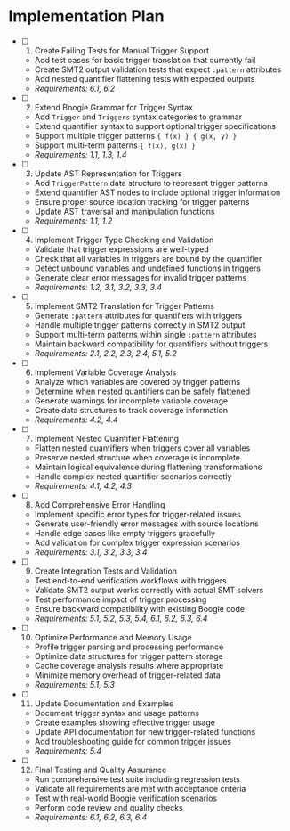 # Implementation Plan

- [ ] 1. Create Failing Tests for Manual Trigger Support
  - Add test cases for basic trigger translation that currently fail
  - Create SMT2 output validation tests that expect `:pattern` attributes
  - Add nested quantifier flattening tests with expected outputs
  - _Requirements: 6.1, 6.2_

- [ ] 2. Extend Boogie Grammar for Trigger Syntax
  - Add `Trigger` and `Triggers` syntax categories to grammar
  - Extend quantifier syntax to support optional trigger specifications
  - Support multiple trigger patterns `{ f(x) } { g(x, y) }`
  - Support multi-term patterns `{ f(x), g(x) }`
  - _Requirements: 1.1, 1.3, 1.4_

- [ ] 3. Update AST Representation for Triggers
  - Add `TriggerPattern` data structure to represent trigger patterns
  - Extend quantifier AST nodes to include optional trigger information
  - Ensure proper source location tracking for trigger patterns
  - Update AST traversal and manipulation functions
  - _Requirements: 1.1, 1.2_

- [ ] 4. Implement Trigger Type Checking and Validation
  - Validate that trigger expressions are well-typed
  - Check that all variables in triggers are bound by the quantifier
  - Detect unbound variables and undefined functions in triggers
  - Generate clear error messages for invalid trigger patterns
  - _Requirements: 1.2, 3.1, 3.2, 3.3, 3.4_

- [ ] 5. Implement SMT2 Translation for Trigger Patterns
  - Generate `:pattern` attributes for quantifiers with triggers
  - Handle multiple trigger patterns correctly in SMT2 output
  - Support multi-term patterns within single `:pattern` attributes
  - Maintain backward compatibility for quantifiers without triggers
  - _Requirements: 2.1, 2.2, 2.3, 2.4, 5.1, 5.2_

- [ ] 6. Implement Variable Coverage Analysis
  - Analyze which variables are covered by trigger patterns
  - Determine when nested quantifiers can be safely flattened
  - Generate warnings for incomplete variable coverage
  - Create data structures to track coverage information
  - _Requirements: 4.2, 4.4_

- [ ] 7. Implement Nested Quantifier Flattening
  - Flatten nested quantifiers when triggers cover all variables
  - Preserve nested structure when coverage is incomplete
  - Maintain logical equivalence during flattening transformations
  - Handle complex nested quantifier scenarios correctly
  - _Requirements: 4.1, 4.2, 4.3_

- [ ] 8. Add Comprehensive Error Handling
  - Implement specific error types for trigger-related issues
  - Generate user-friendly error messages with source locations
  - Handle edge cases like empty triggers gracefully
  - Add validation for complex trigger expression scenarios
  - _Requirements: 3.1, 3.2, 3.3, 3.4_

- [ ] 9. Create Integration Tests and Validation
  - Test end-to-end verification workflows with triggers
  - Validate SMT2 output works correctly with actual SMT solvers
  - Test performance impact of trigger processing
  - Ensure backward compatibility with existing Boogie code
  - _Requirements: 5.1, 5.2, 5.3, 5.4, 6.1, 6.2, 6.3, 6.4_

- [ ] 10. Optimize Performance and Memory Usage
  - Profile trigger parsing and processing performance
  - Optimize data structures for trigger pattern storage
  - Cache coverage analysis results where appropriate
  - Minimize memory overhead of trigger-related data
  - _Requirements: 5.1, 5.3_

- [ ] 11. Update Documentation and Examples
  - Document trigger syntax and usage patterns
  - Create examples showing effective trigger usage
  - Update API documentation for new trigger-related functions
  - Add troubleshooting guide for common trigger issues
  - _Requirements: 5.4_

- [ ] 12. Final Testing and Quality Assurance
  - Run comprehensive test suite including regression tests
  - Validate all requirements are met with acceptance criteria
  - Test with real-world Boogie verification scenarios
  - Perform code review and quality checks
  - _Requirements: 6.1, 6.2, 6.3, 6.4_